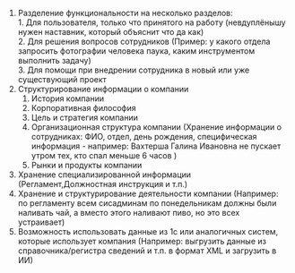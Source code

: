 1. Разделение функциональности на несколько разделов:  
		1. Для пользователя, только что принятого на работу (невдуплёнышу нужен наставник, который объяснит что да как)  
		2. Для решения вопросов сотрудников (Пример: у какого отдела запросить фотографии человека паука, каким инструментом выполнить задачу)  
		3. Для помощи при внедрении сотрудника в новый или уже существующий проект
2. Структурирование информации о компании
	1. История компании
	2. Корпоративная философия
	3. Цель и стратегия компании
	4. Организационная структура компании (Хранение информации о сотрудниках: ФИО, отдел, день рождения, специфическая информация - например: Вахтерша Галина Ивановна не пускает утром тех, кто спал меньше 6 часов  ) 
	5. Рынки и продукты компании
3. Хранение специализированной информации (Регламент,Должностная инструкция и т.п.)
4. Хранение и структурирование деятельности компании (Например: по регламенту всем сисадминам по понедельникам должны были наливать чай, а вместо этого наливают пиво, но это всех устраивает)
5. Возможность использовать данные из 1с или аналогичных систем, которые использует компания (Например: выгрузить данные из справочника/регистра сведений и т.п. в формат XML и загрузить в ИИ)